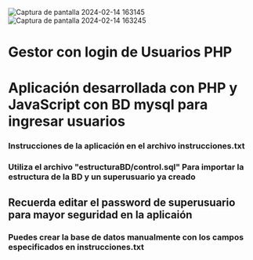 
![Captura de pantalla 2024-02-14 163145](https://github.com/xaviproton/Gestor-Login-de-Usuarios-PHP-mysql/assets/126198919/7e6d49db-5aa8-4be6-8dba-e13e578147d9)
![Captura de pantalla 2024-02-14 163245](https://github.com/xaviproton/Gestor-Login-de-Usuarios-PHP-mysql/assets/126198919/12894a1e-ab13-4147-bf75-6a8c266d6d4c)

# Gestor con login de Usuarios PHP

<h1>Aplicación desarrollada con PHP y JavaScript con BD  mysql para ingresar usuarios</h1>

<h3>Instrucciones de la aplicación en el archivo instrucciones.txt</h3>
<h3> Utiliza el archivo "estructuraBD/control.sql"  Para importar la estructura de la BD y un superusuario ya creado</h3>
<h2>Recuerda editar  el  password de superusuario para mayor seguridad en la aplicaión</h2>
<h3>Puedes crear la base de datos manualmente con los campos especificados en instrucciones.txt</h3>
